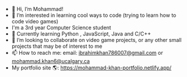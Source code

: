 - 👋 Hi, I’m Mohammad!
- 👀 I’m interested in learning cool ways to code (trying to learn how to code video games)
- I'm a 3rd year Computer Science student
- 🌱 Currently learning Python , JavaScript, Java and C/C++
- 💞️ I’m looking to collaborate on video game projects, or any other small projects that may be of interest to me
- 📫 How to reach me:
email: ibrahimkhan786007@gmail.com or mohammad.khan6@ucalgary.ca <br>
- My portfolio site 🌎: https://mohammad-khan-portfolio.netlify.app/
<!---
IbyCodes/IbyCodes is a ✨ special ✨ repository because its `README.md` (this file) appears on your GitHub profile.
You can click the Preview link to take a look at your changes.
--->
